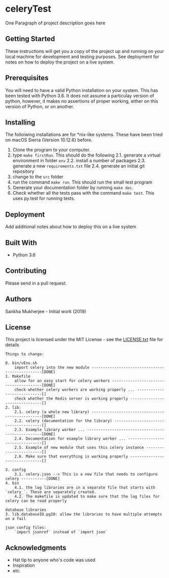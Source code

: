 # celeryTest

One Paragraph of project description goes here

## Getting Started

These instructions will get you a copy of the project up and running on your local machine for development and testing purposes. See deployment for notes on how to deploy the project on a live system.

## Prerequisites

You will need to have a valid Python installation on your system. This has been tested with Python 3.6. It does not assume a particulay version of python, however, it makes no assertions of proper working, either on this version of Python, or on another. 

## Installing

The folloiwing installations are for \*nix-like systems. These have been tried on macOS Sierra (Version 10.12.6) before. 

1. Clone the program to your computer. 
2. type `make firstRun`. This should do the following
    2.1. generate a virtual environment in folder `env`
    2.2. install a number of packages
    2.3. generate a new `requirements.txt` file
    2.4. generate an initial git repository
3. change to the `src` folder
4. run the command `make run`. This should run the small test program
5. Generate your documentation folder by running `make doc`. 
6. Check whether all the tests pass with the command `make test`. This uses py.test for running tests. 

## Deployment

Add additional notes about how to deploy this on a live system

## Built With

 - Python 3.6

## Contributing

Please send in a pull request.

## Authors

Sankha Mukherjee - Initial work (2019)

## License

This project is licensed under the MIT License - see the [LICENSE.txt](LICENSE.txt) file for details

```
Things to change:

0. bin/vEnv.sh
    import celery into the new module ------------------------------------------------[DONE]
1. Makefile
    allow for an easy start for celery workers ---------------------------------------[DONE]
    check whether celery workers are working properly ... ----------------------------[]
    check whether the Redis server is working properly -------------------------------[]
2. lib:
    2.1. celery (a whole new library) ------------------------------------------------[DONE]
    2.2. celery (documentation for the library) --------------------------------------[]
    2.3. Example library worker ... --------------------------------------------------[DONE]
    2.4. Documentation for example library worker ... --------------------------------[]
    2.5. Example of new module that uses this celery instance ------------------------[]
    2.6. Make sure that everything is working properly -------------------------------[]

3. config
    3.1. celery.json --> This is a new file that needs to configure celery -----------[DONE]
4. bin
    4.1. the log libraries are in a separate file that starts with `celery_`. These are separately created.
    4.2. The makefile is updated to make sure that the log files for celery can be read properly 

database libraries
3. lib.databaseIO.pgIO: allow the libraries to have multiple attempts on a fail

json config files:
    `import jsonref` instead of `import json`
```


## Acknowledgments

 - Hat tip to anyone who's code was used
 - Inspiration
 - etc.
 